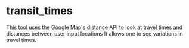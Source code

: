 # transit_times
This tool uses the Google Map's distance API to look at travel times and distances between user input locations
It allows one to see variations in travel times.
